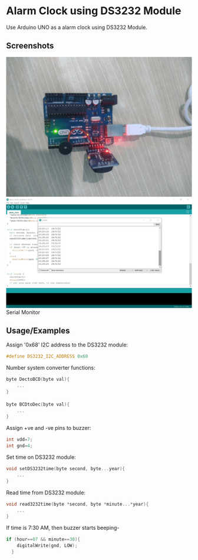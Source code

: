 
# Alarm Clock using DS3232 Module

Use Arduino UNO as a alarm clock using DS3232 Module.


## Screenshots
![App Screenshot](https://raw.githubusercontent.com/shaurya121/Alarm-using-DS3231-RTC/main/Screenshots/device.gif)
![App Screenshot](https://raw.githubusercontent.com/shaurya121/Alarm-using-DS3231-RTC/main/Screenshots/serial_monitor.jpg)
                Serial Monitor



## Usage/Examples
Assign '0x68' I2C address to the DS3232 module:
```c
#define DS3232_I2C_ADDRESS 0x68

```

Number system converter functions:
```c
byte DectoBCD(byte val){
    ...
}

byte BCDtoDec(byte val){
    ...
}
```

Assign +ve and -ve pins to buzzer:
```c
int vdd=7;
int gnd=4;
```
Set time on DS3232 module:
```c
void setDS3232time(byte second, byte...year){
    ...
}
```

Read time from DS3232 module:
```c
void read3232time(byte *second, byte *minute...*year){
    ...
}
```

If time is 7:30 AM, then buzzer starts beeping-
```c
if (hour==07 && minute==30){
    digitalWrite(gnd, LOW);
  }
```
